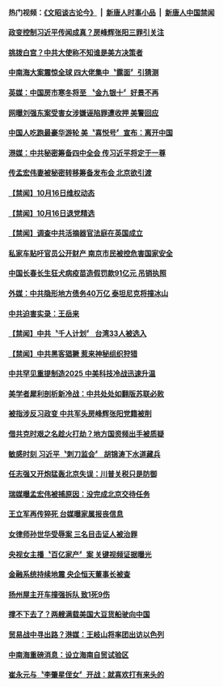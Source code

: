 #### 热门视频：[《文昭谈古论今》](https://github.com/gfw-breaker/wenzhao/blob/master/README.md?t=10170633) &nbsp;|&nbsp; [新唐人时事小品](https://github.com/gfw-breaker/ntdtv-comedy/blob/master/README.md?t=10170633) &nbsp;|&nbsp; [新唐人中国禁闻](https://github.com/gfw-breaker/ntdtv-news/blob/master/README.md?t=10170633)

#### [政变控制习近平传闻成真？房峰辉张阳三罪引关注](../pages/news204/a1395689.md?t=10170633) 

#### [挑拨白宫？中共大使称不知谁是美方决策者](../pages/news204/a1395600.md?t=10170633) 

#### [中南海大案震惊全球 四大佬集中〝露面〞引猜测](../pages/news204/a1395560.md?t=10170633) 

#### [英媒：中国房市寒冬将至 〝金九银十〞好景不再](../pages/news204/a1395682.md?t=10170633) 

#### [网曝刘强东案受害女涉嫌诬陷罪遭收押 美警回应](../pages/news204/a1395663.md?t=10170633) 

#### [中国人吃跑最豪华游轮 美〝喜悦号〞宣布：离开中国](../pages/news204/a1395671.md?t=10170633) 


#### [港媒：中共秘密筹备四中全会 传习近平将定于一尊](../pages/news204/a1395550.md?t=10170633) 

#### [传孟宏伟妻被秘密转移筹备发布会 北京欲引渡](../pages/news204/a1395606.md?t=10170633) 


#### [【禁闻】10月16日维权动态](../pages/news204/a1395643.md?t=10170633) 

#### [【禁闻】10月16日退党精选](../pages/news204/a1395640.md?t=10170633) 

#### [【禁闻】调查中共活摘器官法庭在英国成立](../pages/news204/a1395633.md?t=10170633) 

#### [私家车贴吁官员公开财产 南京市民被控危害国家安全](../pages/news204/a1395609.md?t=10170633) 

#### [中国长春长生狂犬病疫苗造假罚款91亿元 吊销执照](../pages/news204/a1395628.md?t=10170633) 

#### [外媒：中共隐形地方债务40万亿 泰坦尼克将撞冰山](../pages/news204/a1395625.md?t=10170633) 

#### [中共迫害实录：王岳来](../pages/news204/a1395623.md?t=10170633) 

#### [【禁闻】中共〝千人计划〞 台湾33人被选入](../pages/news204/a1395617.md?t=10170633) 

#### [【禁闻】中共黑客猖獗 惹来神秘组织狩猎](../pages/news204/a1395616.md?t=10170633) 

#### [中共罕见重提制造2025 中美科技冷战迅速升温](../pages/news204/a1395602.md?t=10170633) 

#### [美学者犀利剖析新冷战：中共处处如翻版苏联必败](../pages/news204/a1395599.md?t=10170633) 

#### [被指涉反习政变 中共军头房峰辉张阳党籍被削](../pages/news204/a1395596.md?t=10170633) 

#### [借共克时艰之名趁火打劫？地方国资频出手被质疑](../pages/news204/a1395591.md?t=10170633) 

#### [敏感时刻 习近平〝刺刀监会〞 胡锦涛下水道藏兵](../pages/news204/a1395433.md?t=10170633) 

#### [任志强又开炮猛轰北京失误：川普关税只是防御](../pages/news204/a1395424.md?t=10170633) 

#### [瑞媒曝孟宏伟被捕原因：没完成北京交待任务](../pages/news204/a1395561.md?t=10170633) 

#### [王立军再传猝死 台媒曝家属报丧信息](../pages/news204/a1395461.md?t=10170633) 

#### [女律师孙世华受辱案 三名目击证人被治罪](../pages/news204/a1395578.md?t=10170633) 

#### [央视女主播〝百亿家产〞案 关键视频证据曝光](../pages/news204/a1395576.md?t=10170633) 

#### [金融系统持续地震 央企恒天董事长被查](../pages/news204/a1395575.md?t=10170633) 

#### [扬州屋主开车撞强拆队 致1死9伤](../pages/news204/a1395574.md?t=10170633) 

#### [撑不下去了？两艘满载美国大豆货船驶向中国](../pages/news204/a1395564.md?t=10170633) 

#### [贸易战中寻出路？港媒：王岐山将率团出访以色列](../pages/news204/a1395563.md?t=10170633) 

#### [中南海重磅消息：设立海南自贸试验区](../pages/news204/a1395568.md?t=10170633) 

#### [崔永元与〝李肇星侄女〞开战：就喜欢打有来头的](../pages/news204/a1395559.md?t=10170633) 

